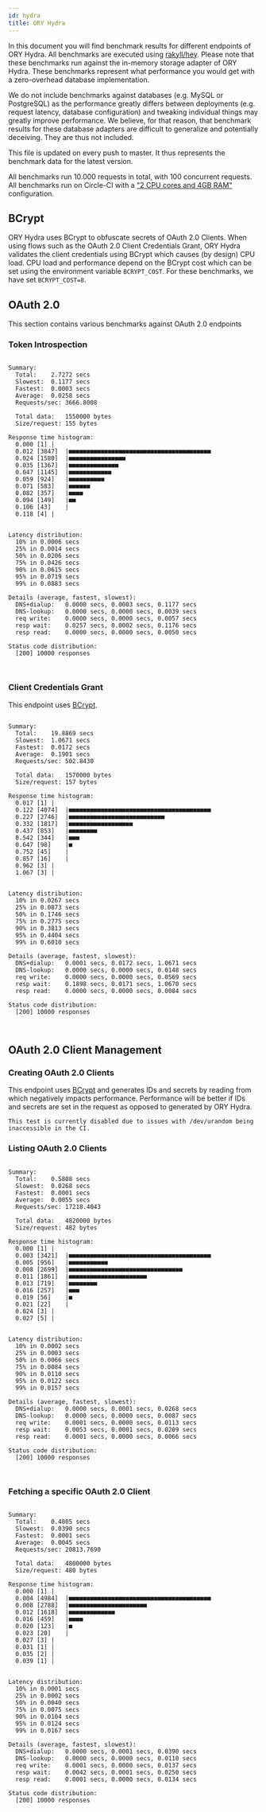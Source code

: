 ```yaml
---
id: hydra
title: ORY Hydra
---
```


In this document you will find benchmark results for different endpoints of ORY Hydra. All benchmarks are executed
using [rakyll/hey](https://github.com/rakyll/hey). Please note that these benchmarks run against the in-memory storage
adapter of ORY Hydra. These benchmarks represent what performance you would get with a zero-overhead database implementation.

We do not include benchmarks against databases (e.g. MySQL or PostgreSQL) as the performance greatly differs between
deployments (e.g. request latency, database configuration) and tweaking individual things may greatly improve performance.
We believe, for that reason, that benchmark results for these database adapters are difficult to generalize and potentially
deceiving. They are thus not included.

This file is updated on every push to master. It thus represents the benchmark data for the latest version.

All benchmarks run 10.000 requests in total, with 100 concurrent requests. All benchmarks run on Circle-CI with a
["2 CPU cores and 4GB RAM"](https://support.circleci.com/hc/en-us/articles/360000489307-Why-do-my-tests-take-longer-to-run-on-CircleCI-than-locally-)
configuration.

## BCrypt

ORY Hydra uses BCrypt to obfuscate secrets of OAuth 2.0 Clients. When using flows such as the OAuth 2.0 Client Credentials
Grant, ORY Hydra validates the client credentials using BCrypt which causes (by design) CPU load. CPU load and performance
depend on the BCrypt cost which can be set using the environment variable `BCRYPT_COST`. For these benchmarks,
we have set `BCRYPT_COST=8`.

## OAuth 2.0

This section contains various benchmarks against OAuth 2.0 endpoints

### Token Introspection

```

Summary:
  Total:	2.7272 secs
  Slowest:	0.1177 secs
  Fastest:	0.0003 secs
  Average:	0.0258 secs
  Requests/sec:	3666.8008
  
  Total data:	1550000 bytes
  Size/request:	155 bytes

Response time histogram:
  0.000 [1]	|
  0.012 [3847]	|■■■■■■■■■■■■■■■■■■■■■■■■■■■■■■■■■■■■■■■■
  0.024 [1580]	|■■■■■■■■■■■■■■■■
  0.035 [1367]	|■■■■■■■■■■■■■■
  0.047 [1145]	|■■■■■■■■■■■■
  0.059 [924]	|■■■■■■■■■■
  0.071 [583]	|■■■■■■
  0.082 [357]	|■■■■
  0.094 [149]	|■■
  0.106 [43]	|
  0.118 [4]	|


Latency distribution:
  10% in 0.0006 secs
  25% in 0.0014 secs
  50% in 0.0206 secs
  75% in 0.0426 secs
  90% in 0.0615 secs
  95% in 0.0719 secs
  99% in 0.0883 secs

Details (average, fastest, slowest):
  DNS+dialup:	0.0000 secs, 0.0003 secs, 0.1177 secs
  DNS-lookup:	0.0000 secs, 0.0000 secs, 0.0039 secs
  req write:	0.0000 secs, 0.0000 secs, 0.0057 secs
  resp wait:	0.0257 secs, 0.0002 secs, 0.1176 secs
  resp read:	0.0000 secs, 0.0000 secs, 0.0050 secs

Status code distribution:
  [200]	10000 responses



```

### Client Credentials Grant

This endpoint uses [BCrypt](#bcrypt).

```

Summary:
  Total:	19.8869 secs
  Slowest:	1.0671 secs
  Fastest:	0.0172 secs
  Average:	0.1901 secs
  Requests/sec:	502.8430
  
  Total data:	1570000 bytes
  Size/request:	157 bytes

Response time histogram:
  0.017 [1]	|
  0.122 [4074]	|■■■■■■■■■■■■■■■■■■■■■■■■■■■■■■■■■■■■■■■■
  0.227 [2746]	|■■■■■■■■■■■■■■■■■■■■■■■■■■■
  0.332 [1817]	|■■■■■■■■■■■■■■■■■■
  0.437 [853]	|■■■■■■■■
  0.542 [344]	|■■■
  0.647 [98]	|■
  0.752 [45]	|
  0.857 [16]	|
  0.962 [3]	|
  1.067 [3]	|


Latency distribution:
  10% in 0.0267 secs
  25% in 0.0873 secs
  50% in 0.1746 secs
  75% in 0.2775 secs
  90% in 0.3813 secs
  95% in 0.4404 secs
  99% in 0.6010 secs

Details (average, fastest, slowest):
  DNS+dialup:	0.0001 secs, 0.0172 secs, 1.0671 secs
  DNS-lookup:	0.0000 secs, 0.0000 secs, 0.0148 secs
  req write:	0.0000 secs, 0.0000 secs, 0.0569 secs
  resp wait:	0.1898 secs, 0.0171 secs, 1.0670 secs
  resp read:	0.0000 secs, 0.0000 secs, 0.0084 secs

Status code distribution:
  [200]	10000 responses



```

## OAuth 2.0 Client Management

### Creating OAuth 2.0 Clients

This endpoint uses [BCrypt](#bcrypt) and generates IDs and secrets by reading from  which negatively impacts
performance. Performance will be better if IDs and secrets are set in the request as opposed to generated by ORY Hydra.

```
This test is currently disabled due to issues with /dev/urandom being inaccessible in the CI.
```

### Listing OAuth 2.0 Clients

```

Summary:
  Total:	0.5808 secs
  Slowest:	0.0268 secs
  Fastest:	0.0001 secs
  Average:	0.0055 secs
  Requests/sec:	17218.4043
  
  Total data:	4820000 bytes
  Size/request:	482 bytes

Response time histogram:
  0.000 [1]	|
  0.003 [3421]	|■■■■■■■■■■■■■■■■■■■■■■■■■■■■■■■■■■■■■■■■
  0.005 [956]	|■■■■■■■■■■■
  0.008 [2699]	|■■■■■■■■■■■■■■■■■■■■■■■■■■■■■■■■
  0.011 [1861]	|■■■■■■■■■■■■■■■■■■■■■■
  0.013 [719]	|■■■■■■■■
  0.016 [257]	|■■■
  0.019 [56]	|■
  0.021 [22]	|
  0.024 [3]	|
  0.027 [5]	|


Latency distribution:
  10% in 0.0002 secs
  25% in 0.0003 secs
  50% in 0.0066 secs
  75% in 0.0084 secs
  90% in 0.0110 secs
  95% in 0.0122 secs
  99% in 0.0157 secs

Details (average, fastest, slowest):
  DNS+dialup:	0.0000 secs, 0.0001 secs, 0.0268 secs
  DNS-lookup:	0.0000 secs, 0.0000 secs, 0.0087 secs
  req write:	0.0001 secs, 0.0000 secs, 0.0113 secs
  resp wait:	0.0053 secs, 0.0001 secs, 0.0209 secs
  resp read:	0.0001 secs, 0.0000 secs, 0.0066 secs

Status code distribution:
  [200]	10000 responses



```

### Fetching a specific OAuth 2.0 Client

```

Summary:
  Total:	0.4805 secs
  Slowest:	0.0390 secs
  Fastest:	0.0001 secs
  Average:	0.0045 secs
  Requests/sec:	20813.7690
  
  Total data:	4800000 bytes
  Size/request:	480 bytes

Response time histogram:
  0.000 [1]	|
  0.004 [4984]	|■■■■■■■■■■■■■■■■■■■■■■■■■■■■■■■■■■■■■■■■
  0.008 [2788]	|■■■■■■■■■■■■■■■■■■■■■■
  0.012 [1618]	|■■■■■■■■■■■■■
  0.016 [459]	|■■■■
  0.020 [123]	|■
  0.023 [20]	|
  0.027 [3]	|
  0.031 [1]	|
  0.035 [2]	|
  0.039 [1]	|


Latency distribution:
  10% in 0.0001 secs
  25% in 0.0002 secs
  50% in 0.0040 secs
  75% in 0.0075 secs
  90% in 0.0104 secs
  95% in 0.0124 secs
  99% in 0.0167 secs

Details (average, fastest, slowest):
  DNS+dialup:	0.0000 secs, 0.0001 secs, 0.0390 secs
  DNS-lookup:	0.0000 secs, 0.0000 secs, 0.0110 secs
  req write:	0.0001 secs, 0.0000 secs, 0.0137 secs
  resp wait:	0.0042 secs, 0.0001 secs, 0.0250 secs
  resp read:	0.0001 secs, 0.0000 secs, 0.0134 secs

Status code distribution:
  [200]	10000 responses



```
